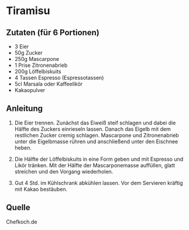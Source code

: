 # Tiramisu

## Zutaten (für 6 Portionen)

- 3 Eier
- 50g Zucker
- 250g Mascarpone
- 1 Prise Zitronenabrieb
- 200g Löffelbiskuits
- 4 Tassen Espresso (Espressotassen)
- 5cl Marsala oder Kaffeelikör
- Kakaopulver

## Anleitung

1. Die Eier trennen. Zunächst das Eiweiß steif schlagen und dabei die Hälfte des
   Zuckers einrieseln lassen. Danach das Eigelb mit dem restlichen Zucker cremig
   schlagen. Mascarpone und Zitronenabrieb unter die Eigelbmasse rühren und
   anschließend unter den Eischnee heben.

2. Die Hälfte der Löffelbiskuits in eine Form geben und mit Espresso und Likör
   tränken. Mit der Hälfte der Mascarponemasse auffüllen, glatt streichen und
   den Vorgang wiederholen.

3. Gut 4 Std. im Kühlschrank abkühlen lassen. Vor dem Servieren kräftig mit
   Kakao bestäuben.

## Quelle

Chefkoch.de
